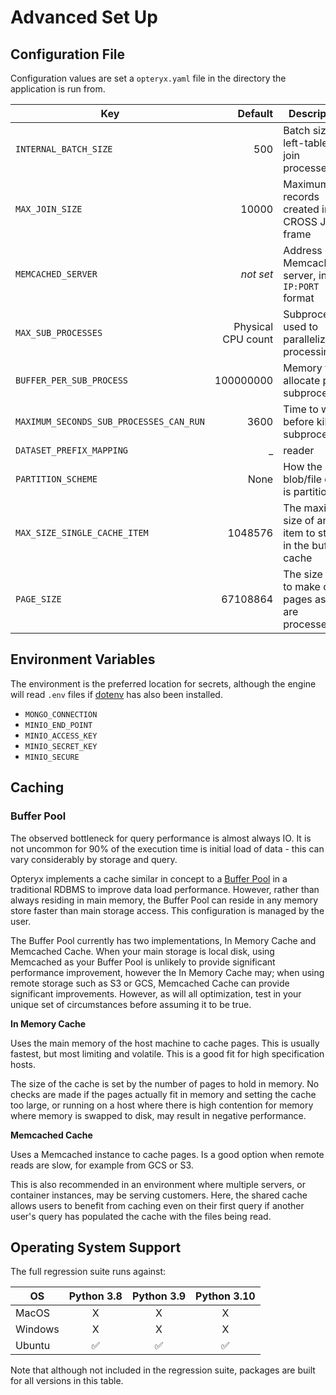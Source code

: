 # Advanced Set Up

## Configuration File

Configuration values are set a `opteryx.yaml` file in the directory the application is run from.

 Key                       | Default     | Description
-------------------------- | ----------: | -----------
`INTERNAL_BATCH_SIZE`      | 500         | Batch size for left-table of a join processes
`MAX_JOIN_SIZE`            | 10000       | Maximum records created in a CROSS JOIN frame
`MEMCACHED_SERVER`         | _not set_   | Address of Memcached server, in `IP:PORT` format
`MAX_SUB_PROCESSES`        | Physical CPU count | Subprocesses used to parallelize processing
`BUFFER_PER_SUB_PROCESS`   | 100000000   | Memory to allocate per subprocess
`MAXIMUM_SECONDS_SUB_PROCESSES_CAN_RUN ` | 3600 | Time to wait before killing subprocesses
`DATASET_PREFIX_MAPPING`   | _ | reader
`PARTITION_SCHEME`         | None        | How the blob/file data is partitioned
`MAX_SIZE_SINGLE_CACHE_ITEM` | 1048576   | The maximum size of an item to store in the buffer cache
`PAGE_SIZE`                | 67108864    | The size to try to make data pages as they are processed

## Environment Variables

The environment is the preferred location for secrets, although the engine will read `.env` files if [dotenv](https://pypi.org/project/python-dotenv/) has also been installed.

- `MONGO_CONNECTION`
- `MINIO_END_POINT`
- `MINIO_ACCESS_KEY`
- `MINIO_SECRET_KEY`
- `MINIO_SECURE`

## Caching

### Buffer Pool

The observed bottleneck for query performance is almost always IO. It is not uncommon for 90% of the execution time is initial load of data - this can vary considerably by storage and query.

Opteryx implements a cache similar in concept to a [Buffer Pool](https://www.ibm.com/docs/en/db2/11.5?topic=databases-buffer-pools) in a traditional RDBMS to improve data load performance. However, rather than always residing in main memory, the Buffer Pool can reside in any memory store faster than main storage access. This configuration is managed by the user.

The Buffer Pool currently has two implementations, In Memory Cache and Memcached Cache. When your main storage is local disk, using Memcached as your Buffer Pool is unlikely to provide significant performance improvement, however  the In Memory Cache may; when using remote storage such as S3 or GCS, Memcached Cache can provide significant improvements. However, as will all optimization, test in your unique set of circumstances before assuming it to be true.

**In Memory Cache**

Uses the main memory of the host machine to cache pages. This is usually fastest, but most limiting and volatile. This is a good fit for high specification hosts.

The size of the cache is set by the number of pages to hold in memory. No checks are made if the pages actually fit in memory and setting the cache too large, or running on a host where there is high contention for memory where memory is swapped to disk, may result in negative performance.

**Memcached Cache**

Uses a Memcached instance to cache pages. Is a good option when remote reads are slow, for example from GCS or S3.

This is also recommended in an environment where multiple servers, or container instances, may be serving customers. Here, the shared cache allows users to benefit from caching even on their first query if another user's query has populated the cache with the files being read.

## Operating System Support

The full regression suite runs against:

OS       | Python 3.8 | Python 3.9 | Python 3.10
-------- | :--------: | :--------: | :---------:
MacOS    | X          | X          | X
Windows  | X          | X          | X
Ubuntu   | ✅         | ✅        | ✅

Note that although not included in the regression suite, packages are built for all versions in this table.
